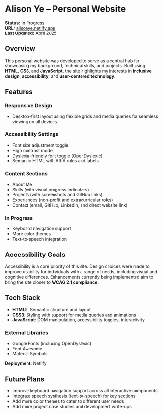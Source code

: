 # Alison Ye – Personal Website

**Status:** In Progress  
**URL:** [alisonye.netlify.app](https://alisonye.netlify.app)  
**Last Updated:** April 2025

## Overview

This personal website was developed to serve as a central hub for showcasing my background, technical skills, and projects. Built using **HTML**, **CSS**, and **JavaScript**, the site highlights my interests in **inclusive design**, **accessibility**, and **user-centered technology**.

## Features

### Responsive Design
- Desktop-first layout using flexible grids and media queries for seamless viewing on all devices.

### Accessibility Settings
- Font size adjustment toggle  
- High contrast mode  
- Dyslexia-friendly font toggle (OpenDyslexic)  
- Semantic HTML with ARIA roles and labels

### Content Sections
- About Me  
- Skills (with visual progress indicators)  
- Projects (with screenshots and GitHub links)  
- Experiences (non-profit and extracurricular roles)  
- Contact (email, GitHub, LinkedIn, and direct website link)

### In Progress
- Keyboard navigation support  
- More color themes
- Text-to-speech integration

## Accessibility Goals

Accessibility is a core priority of this site. Design choices were made to improve usability for individuals with a range of needs, including visual and cognitive differences. Enhancements currently being implemented aim to bring the site closer to **WCAG 2.1 compliance**.

## Tech Stack

- **HTML5**: Semantic structure and layout  
- **CSS3**: Styling with support for media queries and animations  
- **JavaScript**: DOM manipulation, accessibility toggles, interactivity  

### External Libraries
- Google Fonts (including OpenDyslexic)  
- Font Awesome  
- Material Symbols  

**Deployment:** Netlify

## Future Plans

- Improve keyboard navigation support across all interactive components  
- Integrate speech synthesis (text-to-speech) for key sections  
- Add more color themes to cater to different user needs
- Add more project case studies and development write-ups
